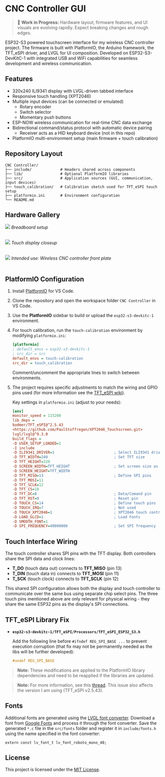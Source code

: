 # CNC Controller GUI

> 🚧 **Work in Progress:** Hardware layout, firmware features, and UI visuals are evolving rapidly. Expect breaking changes and rough edges.

ESP32-S3 powered touchscreen interface for my wireless CNC controller project. The firmware is built with PlatformIO, the Arduino framework, the TFT_eSPI driver, and LVGL for UI composition.
Developed on ESP32-S3-DevKitC-1 with integrated USB and WiFi capabilities for seamless development and wireless communication.

## Features

- 320x240 ILI9341 display with LVGL-driven tabbed interface
- Responsive touch handling (XPT2046)
- Multiple input devices (can be connected or emulated)
  - Rotary encoder
  - Switch selector
  - Momentary push buttons
- ESP-NOW wireless communication for real-time CNC data exchange
- Bidirectional command/status protocol with automatic device pairing
  - Receiver acts as a HID keyboard device (not in this repo)
- PlatformIO multi-environment setup (main firmware + touch calibration)

## Repository Layout

```text
CNC Controller/
├── include/             # Headers shared across components
├── lib/                 # Optional PlatformIO libraries
├── src/                 # Application sources (GUI, communication, input devices)
├── touch_calibration/   # Calibration sketch used for TFT_eSPI touch setup
├── platformio.ini       # Environment configuration
└── README.md

```

## Hardware Gallery

![](docs/images/breadboard_setup.jpg)
*Breadboard setup*
<br><br>

![](docs/images/touch_display_closeup.jpg)
*Touch display closeup*
<br><br>

![](docs/images/CNC_controller.jpg)
*Intended use: Wireless CNC controller front plate*
<br><br>

## PlatformIO Configuration

1. Install [PlatformIO](https://platformio.org/install/ide?install=vscode) for VS Code.
2. Clone the repository and open the workspace folder `CNC Controller` in VS Code.
3. Use the **PlatformIO** sidebar to build or upload the `esp32-s3-devkitc-1` environment.
4. For touch calibration, run the `touch-calibration` environment by modifying `platformio.ini`:

    ```ini
    [platformio]
    ; default_envs = esp32-s3-devkitc-1
    ; src_dir = src
    default_envs = touch-calibration
    src_dir = touch_calibration
    ```

    Comment/uncomment the appropriate lines to switch between environments.

5. The project requires specific adjustments to match the wiring and GPIO pins used (for more information see the [TFT_eSPI wiki](https://github.com/Bodmer/TFT_eSPI/wiki/Installing-on-PlatformIO)).

    Key settings in `platformio.ini` (adjust to your needs):

    ```ini
    [env]
    monitor_speed = 115200
    lib_deps =
    bodmer/TFT_eSPI@^2.5.43
    <https://github.com/PaulStoffregen/XPT2046_Touchscreen.git>
    lvgl/lvgl@^9.3.0
    build_flags =
    -D USER_SETUP_LOADED=1
    -I include
    -D ILI9341_DRIVER=1                           ; Select ILI9341 driver
    -D TFT_WIDTH=240                              ; Set TFT size
    -D TFT_HEIGHT=320
    -D SCREEN_WIDTH=TFT_HEIGHT                    ; Set screen size as used in landscape
    -D SCREEN_HEIGHT=TFT_WIDTH
    -D TFT_MISO=13                                ; Define SPI pins
    -D TFT_MOSI=11
    -D TFT_SCLK=12
    -D TFT_CS=10
    -D TFT_DC=8                                   ; Data/Comand pin
    -D TFT_RST=9                                  ; Reset pin
    -D TOUCH_CS=14                                ; Define touch pins
    -D TOUCH_IRQ=7                                ; Not used
    -D TOUCH_XPT2046=1                            ; XPT2046 touch controller
    -D LOAD_GLCD=1                                ; Load Fonts
    -D SMOOTH_FONT=1
    -D SPI_FREQUENCY=40000000                     ; Set SPI frequency
    ```

## Touch Interface Wiring

The touch controller shares SPI pins with the TFT display. Both controllers share the SPI data and clock lines:

- **T_DO** (touch data out) connects to **TFT_MISO** (pin 13)
- **T_DIN** (touch data in) connects to **TFT_MOSI** (pin 11)
- **T_SCK** (touch clock) connects to **TFT_SCLK** (pin 12)

This shared SPI configuration allows both the display and touch controller to communicate over the same bus using separate chip select pins. The three touch pins mentioned above are only relevant for physical wiring - they share the same ESP32 pins as the display's SPI connections.

## TFT_eSPI Library Fix

- **`esp32-s3-devkitc-1/TFT_eSPI/Processors/TFT_eSPI_ESP32_S3.h`**

    Add the following line before `#ifndef REG_SPI_BASE ...` to prevent execution corruption (that fix may not be permanently needed as the libs will be further developed):

    ```c
    #undef REG_SPI_BASE
    ```

> **Note:** These modifications are applied to the PlatformIO library dependencies and need to be reapplied if the libraries are updated.

> **Note:** For more information, see this [thread](https://github.com/Bodmer/TFT_eSPI/issues/3743). This issue also affects the version I am using (TFT_eSPI v2.5.43).

## Fonts

Additional fonts are generated using the [LVGL font converter](https://lvgl.io/tools/fontconverter). Download a font from [Google Fonts](https://fonts.google.com/) and process it through the font converter. Save the generated `*.c` file in the `src/fonts` folder and register it in `include/fonts.h` using the name specified in the font converter:
```
extern const lv_font_t lv_font_roboto_mono_40;
```

## License

This project is licensed under the [MIT License](LICENSE).
